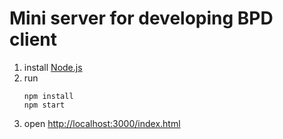 # Mini server for developing BPD client

1. install [Node.js](https://nodejs.org/en/)
2. run
    ```
    npm install
    npm start
    ```
3. open [http://localhost:3000/index.html](http://localhost:3000/index.html)

